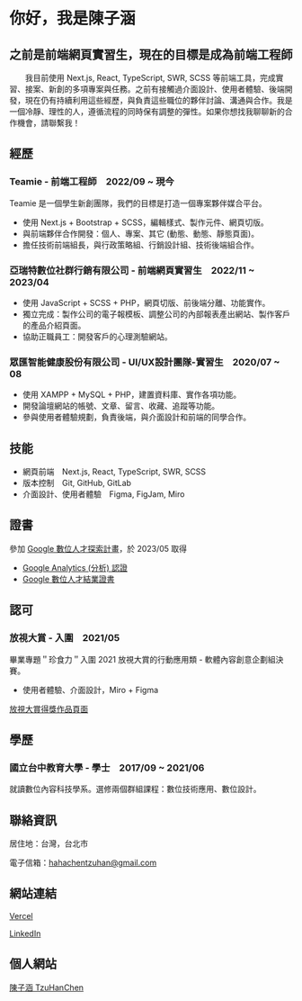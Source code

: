 <!--
**TzuHanChen/TzuHanChen** is a ✨ _special_ ✨ repository because its `README.md` (this file) appears on your GitHub profile.

Here are some ideas to get you started:

- 🔭 I’m currently working on ...
- 🌱 I’m currently learning ...
- 👯 I’m looking to collaborate on ...
- 🤔 I’m looking for help with ...
- 💬 Ask me about ...
- 📫 How to reach me: ...
- 😄 Pronouns: ...
- ⚡ Fun fact: ...
-->

# 你好，我是陳子涵

## 之前是前端網頁實習生，現在的目標是成為前端工程師

　　我目前使用 Next.js, React, TypeScript, SWR, SCSS 等前端工具，完成實習、接案、新創的多項專案與任務。之前有接觸過介面設計、使用者體驗、後端開發，現在仍有持續利用這些經歷，與負責這些職位的夥伴討論、溝通與合作。我是一個冷靜、理性的人，遵循流程的同時保有調整的彈性。如果你想找我聊聊新的合作機會，請聯繫我！

## 經歷

### Teamie - 前端工程師　2022/09 ~ 現今

Teamie 是一個學生新創團隊，我們的目標是打造一個專案夥伴媒合平台。

* 使用 Next.js + Bootstrap + SCSS，編輯樣式、製作元件、網頁切版。
* 與前端夥伴合作開發：個人、專案、其它 (動態、動態、靜態頁面)。
* 擔任技術前端組長，與行政策略組、行銷設計組、技術後端組合作。

### 亞瑞特數位社群行銷有限公司 - 前端網頁實習生　2022/11 ~ 2023/04

* 使用 JavaScript + SCSS + PHP，網頁切版、前後端分離、功能實作。
* 獨立完成：製作公司的電子報模板、調整公司的內部報表產出網站、製作客戶的產品介紹頁面。
* 協助正職員工：開發客戶的心理測驗網站。

### 眾匯智能健康股份有限公司 - UI/UX設計團隊-實習生　2020/07 ~ 08

* 使用 XAMPP + MySQL + PHP，建置資料庫、實作各項功能。
* 開發論壇網站的帳號、文章、留言、收藏、追蹤等功能。
* 參與使用者體驗規劃，負責後端，與介面設計和前端的同學合作。

## 技能

* 網頁前端　Next.js, React, TypeScript, SWR, SCSS
* 版本控制　Git, GitHub, GitLab
* 介面設計、使用者體驗　Figma, FigJam, Miro

## 證書

參加 [Google 數位人才探索計畫](https://growonairtw.withgoogle.com/events/digitaleducation)，於 2023/05 取得

* [Google Analytics (分析) 認證](https://www.credential.net/e8426561-bf2b-4951-816e-4bdfeeb6a6c7)
* [Google 數位人才結業證書](https://oss.uppmkt.com/202305/kep/cer3/ga4/YHhGjM.png)

## 認可

### 放視大賞 - 入圍　2021/05

畢業專題＂珍食力＂入圍 2021 放視大賞的行動應用類 - 軟體內容創意企劃組決賽。

* 使用者體驗、介面設計，Miro + Figma

[放視大賞得獎作品頁面](https://www.dcaward-vgw.org.tw/tw/onlineExhibition/winningWorks/detail/31427)

## 學歷

### 國立台中教育大學 - 學士　2017/09 ~ 2021/06

就讀數位內容科技學系。選修兩個群組課程：數位技術應用、數位設計。

## 聯絡資訊

居住地：台灣，台北市

電子信箱：[hahachentzuhan@gmail.com](mailto:hahachentzuhan@gmail.com)

## 網站連結

[Vercel](https://vercel.com/tzuhanchen)

[LinkedIn](https://www.linkedin.com/in/tzuhanchen/)

## 個人網站

[陳子涵 TzuHanChen](https://tzuhanchen.vercel.app/)
